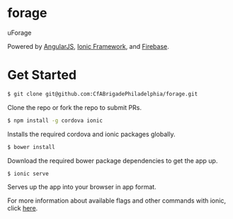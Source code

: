 # forage
uForage

Powered by [AngularJS](http://angularjs.org/), [Ionic Framework](http://ionicframework.com/), and [Firebase](https://www.firebase.com).

# Get Started
```bash
$ git clone git@github.com:CfABrigadePhiladelphia/forage.git
```
Clone the repo or fork the repo to submit PRs.

```bash
$ npm install -g cordova ionic  
```
Installs the required cordova and ionic packages globally.

```bash
$ bower install  
```
Download the required bower package dependencies to get the app up.

```bash
$ ionic serve  
```
Serves up the app into your browser in app format.

For more information about available flags and other commands with ionic, click [here](https://www.npmjs.com/package/ionic).
